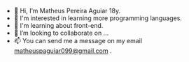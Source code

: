 - 👋 Hi, I’m Matheus Pereira Aguiar 18y.
- 👀 I'm interested in learning more programming languages.
- 🌱 I'm learning about front-end.
- 💞️ I’m looking to collaborate on ...
- 📫 You can send me a message on my email matheuspaguiar099@gmail.com .

<!---
MatheuZAguiar/MatheuZAguiar is a ✨ special ✨ repository because its `README.md` (this file) appears on your GitHub profile.
You can click the Preview link to take a look at your changes.
--->
